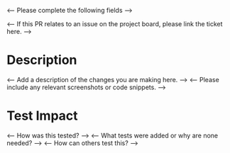 <-- Please complete the following fields -->

<-- If this PR relates to an issue on the project board, please link the ticket here. -->

# Description
<-- Add a description of the changes you are making here. -->
<-- Please include any relevant screenshots or code snippets. -->

# Test Impact
<-- How was this tested? -->
<-- What tests were added or why are none needed? -->
<-- How can others test this? -->
